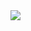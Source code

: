 

<div >
  
  <img src="[https://cdn.jsdelivr.net/gh/devicons/devicon/icons/jest/jest-plain.svg](https://i.hizliresim.com/rsxiz4i.png)"  />
</div>
